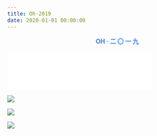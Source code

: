 ```yaml
---
title: Oh·2019
date: 2020-01-01 00:00:00
---
```


<p align='center' ><span style="color:#337FE5;"><strong> OH · 二 〇 一 九 </strong></span></p>



<iframe frameborder="no" border="0" marginwidth="0" marginheight="0" width=330 height=86 src="//music.163.com/outchain/player?type=2&id=478507889&auto=0&height=66"></iframe>



![](https://jixiaoyong.github.io/images/20191229181836.gif)



![](https://jixiaoyong.github.io/images/20191229182807.svg)



![](https://jixiaoyong.github.io/images/20191229182827.png)





